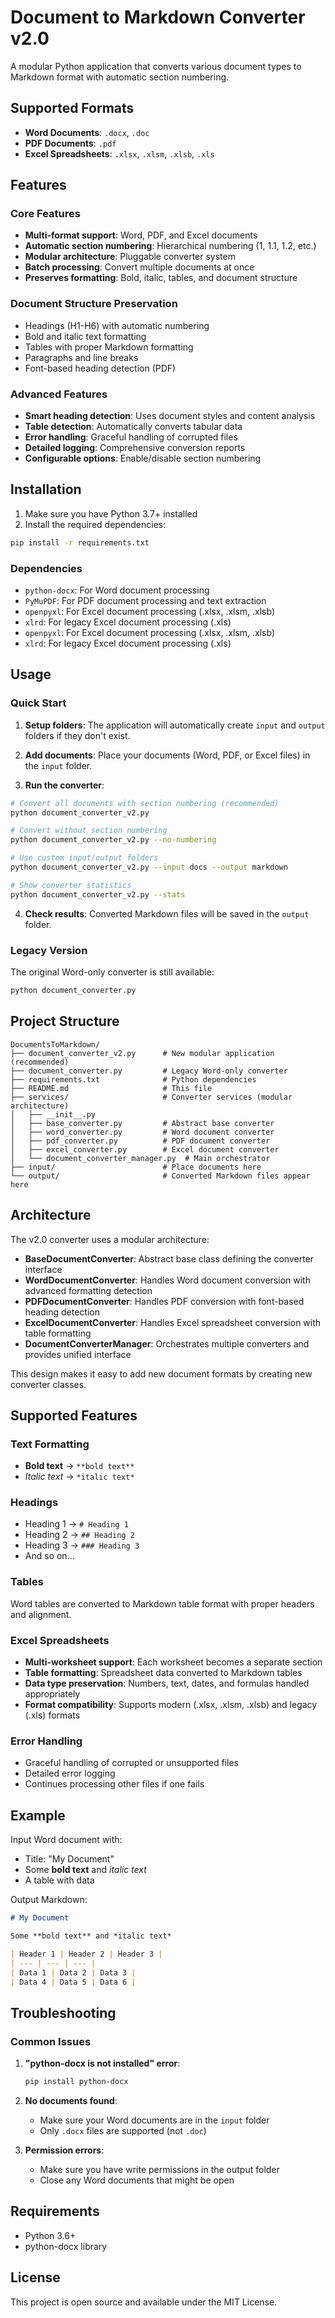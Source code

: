 # Document to Markdown Converter v2.0

A modular Python application that converts various document types to Markdown format with automatic section numbering.

## Supported Formats

- **Word Documents**: `.docx`, `.doc`
- **PDF Documents**: `.pdf`
- **Excel Spreadsheets**: `.xlsx`, `.xlsm`, `.xlsb`, `.xls`

## Features

### Core Features
- **Multi-format support**: Word, PDF, and Excel documents
- **Automatic section numbering**: Hierarchical numbering (1, 1.1, 1.2, etc.)
- **Modular architecture**: Pluggable converter system
- **Batch processing**: Convert multiple documents at once
- **Preserves formatting**: Bold, italic, tables, and document structure

### Document Structure Preservation
- Headings (H1-H6) with automatic numbering
- Bold and italic text formatting
- Tables with proper Markdown formatting
- Paragraphs and line breaks
- Font-based heading detection (PDF)

### Advanced Features
- **Smart heading detection**: Uses document styles and content analysis
- **Table detection**: Automatically converts tabular data
- **Error handling**: Graceful handling of corrupted files
- **Detailed logging**: Comprehensive conversion reports
- **Configurable options**: Enable/disable section numbering

## Installation

1. Make sure you have Python 3.7+ installed
2. Install the required dependencies:

```bash
pip install -r requirements.txt
```

### Dependencies
- `python-docx`: For Word document processing
- `PyMuPDF`: For PDF document processing and text extraction
- `openpyxl`: For Excel document processing (.xlsx, .xlsm, .xlsb)
- `xlrd`: For legacy Excel document processing (.xls)
- `openpyxl`: For Excel document processing (.xlsx, .xlsm, .xlsb)
- `xlrd`: For legacy Excel document processing (.xls)

## Usage

### Quick Start

1. **Setup folders**: The application will automatically create `input` and `output` folders if they don't exist.

2. **Add documents**: Place your documents (Word, PDF, or Excel files) in the `input` folder.

3. **Run the converter**:

```bash
# Convert all documents with section numbering (recommended)
python document_converter_v2.py

# Convert without section numbering
python document_converter_v2.py --no-numbering

# Use custom input/output folders
python document_converter_v2.py --input docs --output markdown

# Show converter statistics
python document_converter_v2.py --stats
```

4. **Check results**: Converted Markdown files will be saved in the `output` folder.

### Legacy Version
The original Word-only converter is still available:
```bash
python document_converter.py
```

## Project Structure

```
DocumentsToMarkdown/
├── document_converter_v2.py      # New modular application (recommended)
├── document_converter.py         # Legacy Word-only converter
├── requirements.txt              # Python dependencies
├── README.md                     # This file
├── services/                     # Converter services (modular architecture)
│   ├── __init__.py
│   ├── base_converter.py         # Abstract base converter
│   ├── word_converter.py         # Word document converter
│   ├── pdf_converter.py          # PDF document converter
│   ├── excel_converter.py        # Excel document converter
│   └── document_converter_manager.py  # Main orchestrator
├── input/                        # Place documents here
└── output/                       # Converted Markdown files appear here
```

## Architecture

The v2.0 converter uses a modular architecture:

- **BaseDocumentConverter**: Abstract base class defining the converter interface
- **WordDocumentConverter**: Handles Word document conversion with advanced formatting detection
- **PDFDocumentConverter**: Handles PDF conversion with font-based heading detection
- **ExcelDocumentConverter**: Handles Excel spreadsheet conversion with table formatting
- **DocumentConverterManager**: Orchestrates multiple converters and provides unified interface

This design makes it easy to add new document formats by creating new converter classes.

## Supported Features

### Text Formatting
- **Bold text** → `**bold text**`
- *Italic text* → `*italic text*`

### Headings
- Heading 1 → `# Heading 1`
- Heading 2 → `## Heading 2`
- Heading 3 → `### Heading 3`
- And so on...

### Tables
Word tables are converted to Markdown table format with proper headers and alignment.

### Excel Spreadsheets
- **Multi-worksheet support**: Each worksheet becomes a separate section
- **Table formatting**: Spreadsheet data converted to Markdown tables
- **Data type preservation**: Numbers, text, dates, and formulas handled appropriately
- **Format compatibility**: Supports modern (.xlsx, .xlsm, .xlsb) and legacy (.xls) formats

### Error Handling
- Graceful handling of corrupted or unsupported files
- Detailed error logging
- Continues processing other files if one fails

## Example

Input Word document with:
- Title: "My Document"
- Some **bold text** and *italic text*
- A table with data

Output Markdown:
```markdown
# My Document

Some **bold text** and *italic text*

| Header 1 | Header 2 | Header 3 |
| --- | --- | --- |
| Data 1 | Data 2 | Data 3 |
| Data 4 | Data 5 | Data 6 |
```

## Troubleshooting

### Common Issues

1. **"python-docx is not installed" error**:
   ```bash
   pip install python-docx
   ```

2. **No documents found**:
   - Make sure your Word documents are in the `input` folder
   - Only `.docx` files are supported (not `.doc`)

3. **Permission errors**:
   - Make sure you have write permissions in the output folder
   - Close any Word documents that might be open

## Requirements

- Python 3.6+
- python-docx library

## License

This project is open source and available under the MIT License.

